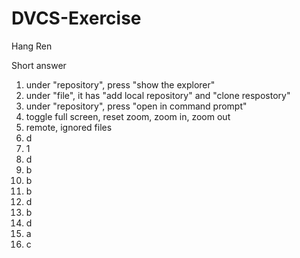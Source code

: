 # DVCS-Exercise
Hang Ren

Short answer

1. under "repository", press "show the explorer"
2. under "file", it has "add local repository" and "clone respostory"
3. under "repository", press "open in command prompt"
4. toggle full screen, reset zoom, zoom in, zoom out
5. remote, ignored files
6. d
7. 1
8. d
9. b
10. b
11. b
12. d
13. b
14. d
15. a
16. c
